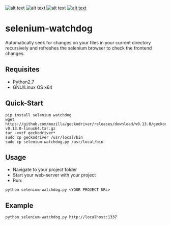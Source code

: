 ![alt text](https://img.shields.io/badge/version-0.1-green.svg)
![alt text](https://img.shields.io/badge/python-2.7-blue.svg)
![alt text](https://img.shields.io/badge/OS-GNU%2FLinux-000000.svg)
[![alt text](https://img.shields.io/badge/donate-bitcoin-orange.svg)](https://blockchain.info/address/1Eggia3JXwWiR4mkVqztionNUfs2N3ghAd)

# selenium-watchdog

Automatically seek for changes on your files in your current directory recursively and refreshes the selenium browser to check the frontend changes.

## Requisites
 - Python2.7
 - GNU/Linux OS x64

## Quick-Start
```
pip install selenium watchdog
wget https://github.com/mozilla/geckodriver/releases/download/v0.13.0/geckodriver-v0.13.0-linux64.tar.gz
tar -xvzf geckodriver*
sudo cp geckodriver /usr/local/bin
sudo cp selenium-watchdog.py /usr/local/bin
```

## Usage
 - Navigate to your project folder
 - Start your web-server with your project
 - Run:
```
python selenium-watchdog.py <YOUR PROJECT URL>
```

## Example
```
python selenium-watchdog.py http://localhost:1337
```
